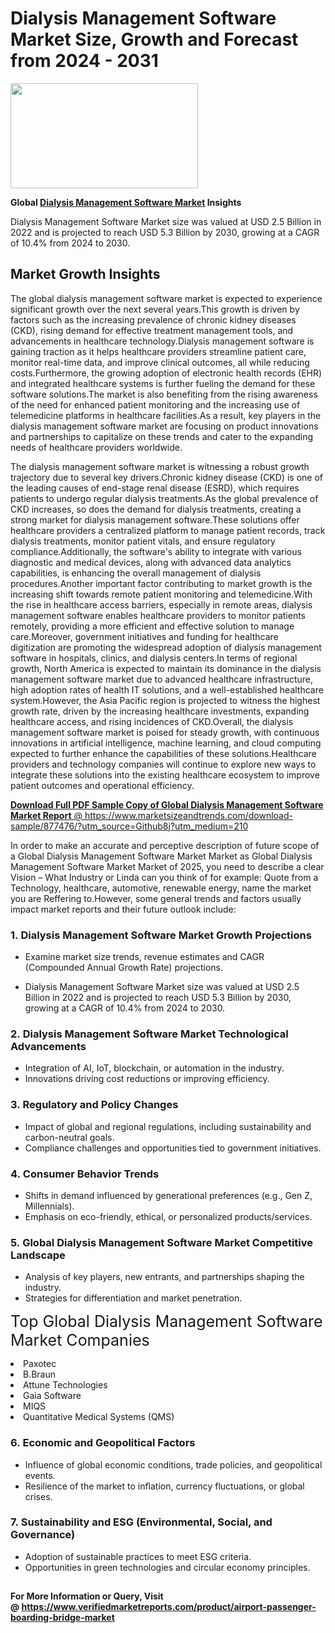 <H1>Dialysis Management Software Market Size, Growth and Forecast from 2024 - 2031</H1><img class="aligncenter size-medium wp-image-584254" src="https://thirdeyenews.in/wp-content/uploads/2024/09/Global-Market-Research-300x168.jpeg" alt="" width="300" height="168" /><p><strong>Global&nbsp;<a href="https://www.marketsizeandtrends.com/download-sample/877476/?utm_source=Github8j?utm_medium=210">Dialysis Management Software Market</a> Insights</strong></p><p>Dialysis Management Software Market size was valued at USD 2.5 Billion in 2022 and is projected to reach USD 5.3 Billion by 2030, growing at a CAGR of 10.4% from 2024 to 2030.</p><p><h2>Market Growth Insights</h2> <p>The global dialysis management software market is expected to experience significant growth over the next several years.This growth is driven by factors such as the increasing prevalence of chronic kidney diseases (CKD), rising demand for effective treatment management tools, and advancements in healthcare technology.Dialysis management software is gaining traction as it helps healthcare providers streamline patient care, monitor real-time data, and improve clinical outcomes, all while reducing costs.Furthermore, the growing adoption of electronic health records (EHR) and integrated healthcare systems is further fueling the demand for these software solutions.The market is also benefiting from the rising awareness of the need for enhanced patient monitoring and the increasing use of telemedicine platforms in healthcare facilities.As a result, key players in the dialysis management software market are focusing on product innovations and partnerships to capitalize on these trends and cater to the expanding needs of healthcare providers worldwide.</p> <p><a href="#"></a></p> <p>The dialysis management software market is witnessing a robust growth trajectory due to several key drivers.Chronic kidney disease (CKD) is one of the leading causes of end-stage renal disease (ESRD), which requires patients to undergo regular dialysis treatments.As the global prevalence of CKD increases, so does the demand for dialysis treatments, creating a strong market for dialysis management software.These solutions offer healthcare providers a centralized platform to manage patient records, track dialysis treatments, monitor patient vitals, and ensure regulatory compliance.Additionally, the software's ability to integrate with various diagnostic and medical devices, along with advanced data analytics capabilities, is enhancing the overall management of dialysis procedures.Another important factor contributing to market growth is the increasing shift towards remote patient monitoring and telemedicine.With the rise in healthcare access barriers, especially in remote areas, dialysis management software enables healthcare providers to monitor patients remotely, providing a more efficient and effective solution to manage care.Moreover, government initiatives and funding for healthcare digitization are promoting the widespread adoption of dialysis management software in hospitals, clinics, and dialysis centers.In terms of regional growth, North America is expected to maintain its dominance in the dialysis management software market due to advanced healthcare infrastructure, high adoption rates of health IT solutions, and a well-established healthcare system.However, the Asia Pacific region is projected to witness the highest growth rate, driven by the increasing healthcare investments, expanding healthcare access, and rising incidences of CKD.Overall, the dialysis management software market is poised for steady growth, with continuous innovations in artificial intelligence, machine learning, and cloud computing expected to further enhance the capabilities of these solutions.Healthcare providers and technology companies will continue to explore new ways to integrate these solutions into the existing healthcare ecosystem to improve patient outcomes and operational efficiency.<p><a href="#"></p><p><span class=""><strong>Download Full PDF Sample Copy of Global Dialysis Management Software Market Report</strong> @ <a href="https://www.marketsizeandtrends.com/download-sample/877476/?utm_source=Github8j?utm_medium=210" target="_blank">https://www.marketsizeandtrends.com/download-sample/877476/?utm_source=Github8j?utm_medium=210</a></span></p><p>In order to make an accurate and perceptive description of future scope of a Global&nbsp;Dialysis Management Software Market Market as Global&nbsp;Dialysis Management Software Market Market of 2025, you need to describe a clear Vision &ndash; What Industry or Linda can you think of for example: Quote from a Technology, healthcare, automotive, renewable energy, name the market you are Reffering to.However, some general trends and factors usually impact market reports and their future outlook include:</p><h3>1.&nbsp;<strong>Dialysis Management Software Market Growth Projections</strong></h3><ul><li>Examine market size trends, revenue estimates and CAGR (Compounded Annual Growth Rate) projections.</li><li><p>Dialysis Management Software Market size was valued at USD 2.5 Billion in 2022 and is projected to reach USD 5.3 Billion by 2030, growing at a CAGR of 10.4% from 2024 to 2030.</p></li></ul><h3>2.&nbsp;<strong>Dialysis Management Software Market Technological Advancements</strong></h3><ul><li>Integration of AI, IoT, blockchain, or automation in the industry.</li><li>Innovations driving cost reductions or improving efficiency.</li></ul><h3>3.&nbsp;<strong>Regulatory and Policy Changes</strong></h3><ul><li>Impact of global and regional regulations, including sustainability and carbon-neutral goals.</li><li>Compliance challenges and opportunities tied to government initiatives.</li></ul><h3>4.&nbsp;<strong>Consumer Behavior Trends</strong></h3><ul><li>Shifts in demand influenced by generational preferences (e.g., Gen Z, Millennials).</li><li>Emphasis on eco-friendly, ethical, or personalized products/services.</li></ul><h3>5.&nbsp;<strong>Global Dialysis Management Software Market Competitive Landscape</strong></h3><ul><li>Analysis of key players, new entrants, and partnerships shaping the industry.</li><li>Strategies for differentiation and market penetration.</li></ul><p data-pm-slice="1 1 []"><span style="color: inherit; font-family: inherit; font-size: 25px;">Top Global Dialysis Management Software Market Companies</span></p><div class="" data-test-id=""><p><li>Paxotec</li><li> B.Braun</li><li> Attune Technologies</li><li> Gaia Software</li><li> MIQS</li><li> Quantitative Medical Systems (QMS)</li></p></div><h3>6.&nbsp;<strong>Economic and Geopolitical Factors</strong></h3><ul><li>Influence of global economic conditions, trade policies, and geopolitical events.</li><li>Resilience of the market to inflation, currency fluctuations, or global crises.</li></ul><h3>7.&nbsp;<strong>Sustainability and ESG (Environmental, Social, and Governance)</strong></h3><ul><li>Adoption of sustainable practices to meet ESG criteria.</li><li>Opportunities in green technologies and circular economy principles.</li></ul><h2><strong style="font-size: 14px;">For More Information or Query, Visit @&nbsp;</strong><a style="background-color: #ffffff; font-size: 14px;" href="https://www.marketsizeandtrends.com/report/dialysis-management-software-market/" target="_blank">https://www.verifiedmarketreports.com/product/airport-passenger-boarding-bridge-market</a></h2>